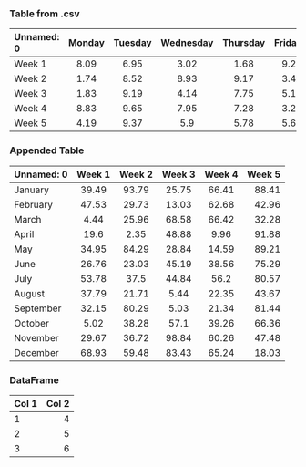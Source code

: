 
### Table from .csv
| Unnamed: 0 | Monday | Tuesday | Wednesday | Thursday | Friday | 
| :--- | :----: | :----: | :----: | :----: | ---: |
| Week 1 | 8.09 | 6.95 | 3.02 | 1.68 | 9.29 | 
| Week 2 | 1.74 | 8.52 | 8.93 | 9.17 | 3.47 | 
| Week 3 | 1.83 | 9.19 | 4.14 | 7.75 | 5.13 | 
| Week 4 | 8.83 | 9.65 | 7.95 | 7.28 | 3.25 | 
| Week 5 | 4.19 | 9.37 | 5.9 | 5.78 | 5.65 | 

### Appended Table
| Unnamed: 0 | Week 1 | Week 2 | Week 3 | Week 4 | Week 5 | 
| :--- | :----: | :----: | :----: | :----: | ---: |
| January | 39.49 | 93.79 | 25.75 | 66.41 | 88.41 | 
| February | 47.53 | 29.73 | 13.03 | 62.68 | 42.96 | 
| March | 4.44 | 25.96 | 68.58 | 66.42 | 32.28 | 
| April | 19.6 | 2.35 | 48.88 | 9.96 | 91.88 | 
| May | 34.95 | 84.29 | 28.84 | 14.59 | 89.21 | 
| June | 26.76 | 23.03 | 45.19 | 38.56 | 75.29 | 
| July | 53.78 | 37.5 | 44.84 | 56.2 | 80.57 | 
| August | 37.79 | 21.71 | 5.44 | 22.35 | 43.67 | 
| September | 32.15 | 80.29 | 5.03 | 21.34 | 81.44 | 
| October | 5.02 | 38.28 | 57.1 | 39.26 | 66.36 | 
| November | 29.67 | 36.72 | 98.84 | 60.26 | 47.48 | 
| December | 68.93 | 59.48 | 83.43 | 65.24 | 18.03 | 

### DataFrame
| Col 1 | Col 2 | 
| :--- | ---: |
| 1 | 4 | 
| 2 | 5 | 
| 3 | 6 | 
